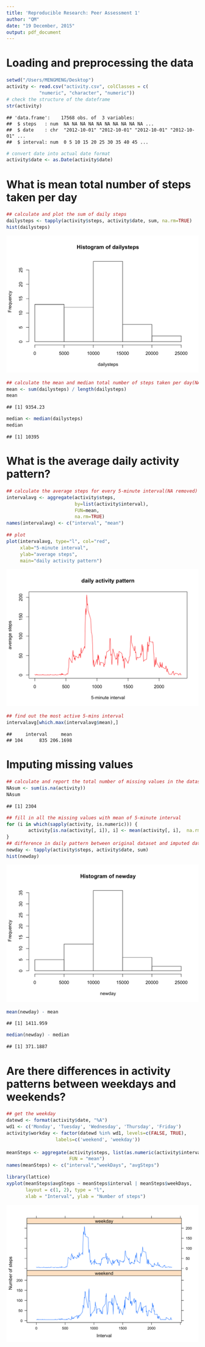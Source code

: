 ```yaml
---
title: 'Reproducible Research: Peer Assessment 1'
author: "QM"
date: "19 December, 2015"
output: pdf_document
---
```


# Loading and preprocessing the data

```r
setwd("/Users/MENGMENG/Desktop")
activity <- read.csv("activity.csv", colClasses = c(
            "numeric", "character", "numeric"))
# check the structure of the dateframe
str(activity)
```

```
## 'data.frame':	17568 obs. of  3 variables:
##  $ steps   : num  NA NA NA NA NA NA NA NA NA NA ...
##  $ date    : chr  "2012-10-01" "2012-10-01" "2012-10-01" "2012-10-01" ...
##  $ interval: num  0 5 10 15 20 25 30 35 40 45 ...
```

```r
# convert date into actual date format
activity$date <- as.Date(activity$date)
```
# What is mean total number of steps taken per day

```r
## calculate and plot the sum of daily steps
dailysteps <- tapply(activity$steps, activity$date, sum, na.rm=TRUE)
hist(dailysteps)
```

![plot of figure1](figure/figure1.png) 

```r
## calculate the mean and median total number of steps taken per day(NA removed)
mean <- sum(dailysteps) / length(dailysteps)
mean
```

```
## [1] 9354.23
```

```r
median <- median(dailysteps)
median
```

```
## [1] 10395
```
# What is the average daily activity pattern?

```r
## calculate the average steps for every 5-minute interval(NA removed)
intervalavg <- aggregate(activity$steps,
                         by=list(activity$interval),
                         FUN=mean,
                         na.rm=TRUE)
names(intervalavg) <- c("interval", "mean")
```

```r
## plot 
plot(intervalavg, type="l", col="red", 
     xlab="5-minute interval",
     ylab="average steps",
     main="daily activity pattern")
```

![plot of figure2](figure/figure2.png) 

```r
## find out the most active 5-mins interval
intervalavg[which.max(intervalavg$mean),]
```

```
##     interval     mean
## 104      835 206.1698
```
# Imputing missing values

```r
## calculate and report the total number of missing values in the dataset
NAsum <- sum(is.na(activity))
NAsum
```

```
## [1] 2304
```

```r
## fill in all the missing values with mean of 5-minute interval
for (i in which(sapply(activity, is.numeric))) {
        activity[is.na(activity[, i]), i] <- mean(activity[, i],  na.rm = TRUE)
}
## difference in daily pattern between original dataset and imputed dateset
newday <- tapply(activity$steps, activity$date, sum)
hist(newday)
```

![plot of figure3](figure/figure3.png)  

```r
mean(newday) - mean
```

```
## [1] 1411.959
```

```r
median(newday) - median
```

```
## [1] 371.1887
```
# Are there differences in activity patterns between weekdays and weekends?

```r
## get the weekday 
datewd <- format(activity$date, "%A")
wd1 <- c('Monday', 'Tuesday', 'Wednesday', 'Thursday', 'Friday')
activity$workday <- factor(datewd %in% wd1, levels=c(FALSE, TRUE), 
                  labels=c('weekend', 'weekday'))

meanSteps <- aggregate(activity$steps, list(as.numeric(activity$interval), activity$workday),
                       FUN = "mean")
names(meanSteps) <- c("interval","weekDays", "avgSteps")
```

```r
library(lattice)
xyplot(meanSteps$avgSteps ~ meanSteps$interval | meanSteps$weekDays, 
       layout = c(1, 2), type = "l", 
       xlab = "Interval", ylab = "Number of steps")
```

![plot of figure4](figure/figure4.png) 
